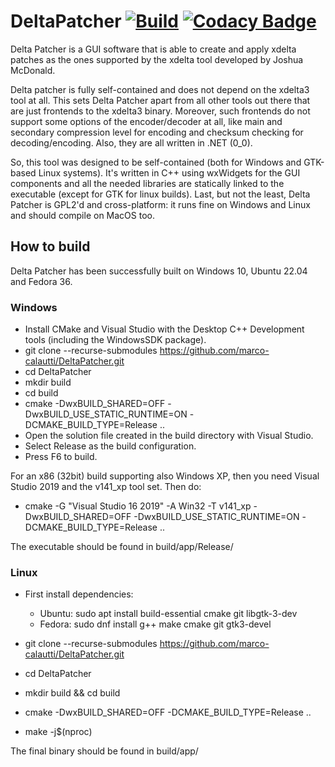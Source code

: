 # DeltaPatcher [![Build](https://github.com/marco-calautti/DeltaPatcher/actions/workflows/build.yml/badge.svg)](https://github.com/marco-calautti/DeltaPatcher/actions/workflows/build.yml) [![Codacy Badge](https://app.codacy.com/project/badge/Grade/bdfed52f118c4199ad0d828520f29b61)](https://www.codacy.com/gh/marco-calautti/DeltaPatcher/dashboard?utm_source=github.com&amp;utm_medium=referral&amp;utm_content=marco-calautti/DeltaPatcher&amp;utm_campaign=Badge_Grade)

Delta Patcher is a GUI software that is able to create and apply xdelta patches as the ones supported by the xdelta tool developed by Joshua McDonald. 

Delta patcher is fully self-contained and does not depend on the xdelta3 tool at all. This sets Delta Patcher apart from all other tools out there that are just frontends to the xdelta3 binary. Moreover, such frontends do not support some options of the encoder/decoder at all, like main and secondary compression level for encoding and checksum checking for decoding/encoding. Also, they are all written in .NET (0_0).

So, this tool was designed to be self-contained (both for Windows and GTK-based Linux systems). It's written in C++ using wxWidgets for the GUI components and all the needed libraries are statically linked to the executable (except for GTK for linux builds). Last, but not the least, Delta Patcher is GPL2'd and cross-platform: it runs fine on Windows and Linux and should compile on MacOS too.

## How to build
Delta Patcher has been successfully built on Windows 10, Ubuntu 22.04 and Fedora 36.

### Windows

-   Install CMake and Visual Studio with the Desktop C++ Development tools (including the WindowsSDK package).
-   git clone --recurse-submodules https://github.com/marco-calautti/DeltaPatcher.git
-   cd DeltaPatcher
-   mkdir build
-   cd build
-   cmake -DwxBUILD_SHARED=OFF -DwxBUILD_USE_STATIC_RUNTIME=ON -DCMAKE_BUILD_TYPE=Release ..
-   Open the solution file created in the build directory with Visual Studio.
-   Select Release as the build configuration.
-   Press F6 to build.

For an x86 (32bit) build supporting also Windows XP, then you need Visual Studio 2019 and the v141_xp tool set. Then do:
- cmake -G "Visual Studio 16 2019" -A Win32 -T v141_xp -DwxBUILD_SHARED=OFF -DwxBUILD_USE_STATIC_RUNTIME=ON -DCMAKE_BUILD_TYPE=Release ..

The executable should be found in build/app/Release/

### Linux

-   First install dependencies:
    -   Ubuntu: sudo apt install build-essential cmake git libgtk-3-dev
    -   Fedora: sudo dnf install g++ make cmake git gtk3-devel

-   git clone --recurse-submodules https://github.com/marco-calautti/DeltaPatcher.git
-   cd DeltaPatcher
-   mkdir build && cd build
-   cmake -DwxBUILD_SHARED=OFF -DCMAKE_BUILD_TYPE=Release ..
-   make -j$(nproc)

The final binary should be found in build/app/
